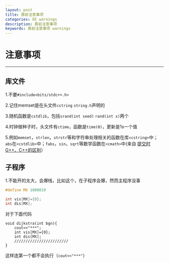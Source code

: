 ```yaml
---
layout: post
title: 靠前注意事项
categories: OI warnings
description: 靠前注意事项
keywords: 靠前注意事项 warnings
---
```


# 注意事项

---

## 库文件

1.不要`#include<bits/stdc++.h>`

2.记住memset是在头文件`cstring` `string.h`声明的

3.随机函数是`cstdlib`，包括`srand(int seed)` `rand(int x)`两个

4.时钟做种子时，头文件有`ctime`，函数是`time(0)`，更新是1s一个值

5.例如`memset`，`strlen`，`strstr`等和字符串处理相关的函数在库`<cstring>`中；`abs`在`<cstdlib>`中；`fabs`，`sin`，`sqrt`等数学函数在`<cmath>`中(来自 [提交时G++、C++的区别](https://blog.csdn.net/disparity_cjk/article/details/53261160)）

## 子程序

1.不能开的太大，会爆栈，比如这个，在子程序会爆，然而主程序没事

```cpp
#define MX 1000010

int vis[MX]={0};
int dis[MX];
```
对于下面代码
```
void dijkstra(int bgn){
    cout<<"***";
    int vis[MX]={0};
    int dis[MX];
    ////////////////////////
}
```

这样连第一个都不会执行（`cout<<"***"`）

